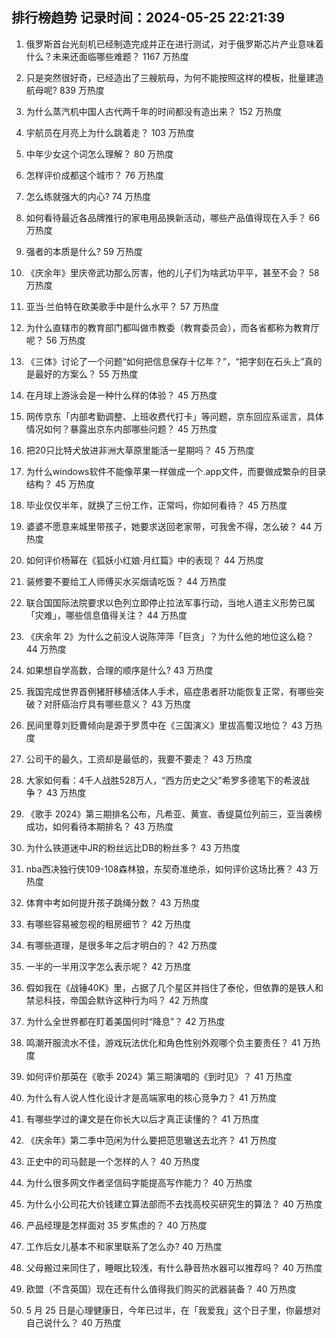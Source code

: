 
## 排行榜趋势 记录时间：2024-05-25 22:21:39
  
  1. 俄罗斯首台光刻机已经制造完成并正在进行测试，对于俄罗斯芯片产业意味着什么？未来还面临哪些难题？ 1167 万热度
    
  2. 只是突然很好奇，已经造出了三艘航母，为何不能按照这样的模板，批量建造航母呢? 839 万热度
    
  3. 为什么蒸汽机中国人古代两千年的时间都没有造出来？ 152 万热度
    
  4. 宇航员在月亮上为什么跳着走？ 103 万热度
    
  5. 中年少女这个词怎么理解？ 80 万热度
    
  6. 怎样评价成都这个城市？ 76 万热度
    
  7. 怎么练就强大的内心? 74 万热度
    
  8. 如何看待最近各品牌推行的家电用品换新活动，哪些产品值得现在入手？ 66 万热度
    
  9. 强者的本质是什么? 59 万热度
    
  10. 《庆余年》里庆帝武功那么厉害，他的儿子们为啥武功平平，甚至不会？ 58 万热度
    
  11. 亚当·兰伯特在欧美歌手中是什么水平？ 57 万热度
    
  12. 为什么直辖市的教育部门都叫做市教委（教育委员会），而各省都称为教育厅呢？ 56 万热度
    
  13. 《三体》讨论了一个问题“如何把信息保存十亿年？”，“把字刻在石头上”真的是最好的方案么？ 55 万热度
    
  14. 在月球上游泳会是一种什么样的体验？ 45 万热度
    
  15. 网传京东「内部考勤调整、上班收费代打卡」等问题，京东回应系谣言，具体情况如何？暴露出京东内部哪些问题？ 45 万热度
    
  16. 把20只比特犬放进非洲大草原里能活一星期吗？ 45 万热度
    
  17. 为什么windows软件不能像苹果一样做成一个.app文件，而要做成繁杂的目录结构？ 45 万热度
    
  18. 毕业仅仅半年，就换了三份工作，正常吗，你如何看待？ 45 万热度
    
  19. 婆婆不愿意来城里带孩子，她要求送回老家带，可我舍不得，怎么破？ 44 万热度
    
  20. 如何评价杨幂在《狐妖小红娘·月红篇》中的表现？ 44 万热度
    
  21. 装修要不要给工人师傅买水买烟请吃饭？ 44 万热度
    
  22. 联合国国际法院要求以色列立即停止拉法军事行动，当地人道主义形势已属「灾难」，哪些信息值得关注？ 44 万热度
    
  23. 《庆余年 2》为什么之前没人说陈萍萍「巨贪」？为什么他的地位这么稳？ 44 万热度
    
  24. 如果想自学高数，合理的顺序是什么? 43 万热度
    
  25. 我国完成世界首例猪肝移植活体人手术，癌症患者肝功能恢复正常，有哪些突破？对肝癌治疗具有哪些意义？ 43 万热度
    
  26. 民间里尊刘贬曹倾向是源于罗贯中在《三国演义》里拔高蜀汉地位？ 43 万热度
    
  27. 公司干的最久，工资却是最低的，我要不要走？ 43 万热度
    
  28. 大家如何看：4千人战胜528万人，“西方历史之父”希罗多德笔下的希波战争？ 43 万热度
    
  29. 《歌手 2024》第三期排名公布，凡希亚、黄宣、香缇莫位列前三，亚当袭榜成功，如何看待本期排名？ 43 万热度
    
  30. 为什么铁道迷中JR的粉丝远比DB的粉丝多？ 43 万热度
    
  31. nba西决独行侠109-108森林狼，东契奇准绝杀，如何评价这场比赛？ 43 万热度
    
  32. 体育中考如何提升孩子跳绳分数？ 43 万热度
    
  33. 有哪些容易被忽视的租房细节？ 42 万热度
    
  34. 有哪些道理，是很多年之后才明白的？ 42 万热度
    
  35. 一半的一半用汉字怎么表示呢？ 42 万热度
    
  36. 假如我在《战锤40K》里，占据了几个星区并挡住了泰伦，但依靠的是铁人和禁忌科技，帝国会默许这种行为吗？ 42 万热度
    
  37. 为什么全世界都在盯着美国何时“降息”？ 42 万热度
    
  38. 鸣潮开服流水不佳，游戏玩法优化和角色性别外观哪个负主要责任？ 41 万热度
    
  39. 如何评价那英在《歌手 2024》第三期演唱的《到时见》？ 41 万热度
    
  40. 为什么有人说人性化设计才是高端家电的核心竞争力？ 41 万热度
    
  41. 有哪些学过的课文是在你长大以后才真正读懂的？ 41 万热度
    
  42. 《庆余年》第二季中范闲为什么要把范思辙送去北齐？ 41 万热度
    
  43. 正史中的司马懿是一个怎样的人？ 40 万热度
    
  44. 为什么很多网文作者坚信码字能提高写作能力？ 40 万热度
    
  45. 为什么小公司花大价钱建立算法部而不去找高校买研究生的算法？ 40 万热度
    
  46. 产品经理是怎样面对 35 岁焦虑的？ 40 万热度
    
  47. 工作后女儿基本不和家里联系了怎么办? 40 万热度
    
  48. 父母搬过来同住了，睡眠比较浅，有什么静音热水器可以推荐吗？ 40 万热度
    
  49. 欧盟（不含英国）现在还有什么值得我们购买的武器装备？ 40 万热度
    
  50. 5 月 25 日是心理健康日，今年已过半，在「我爱我」这个日子里，你最想对自己说什么？ 40 万热度
    